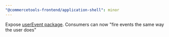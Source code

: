 ```yaml
---
"@commercetools-frontend/application-shell": minor
---
```


Expose [userEvent package](https://www.npmjs.com/package/@testing-library/user-event/v/14.0.1).
Consumers can now "fire events the same way the user does"
